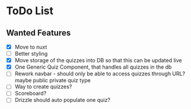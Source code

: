 # ToDo List

## Wanted Features

- [x] Move to nuxt
- [ ] Better styling
- [x] Move storage of the quizzes into DB so that this can be updated live
- [x] One Generic Quiz Component, that handles all quizzes in the db
- [ ] Rework navbar - should only be able to access quizzes through URL? maybe public private quiz type
- [ ] Way to create quizzes?
- [ ] Scoreboard?
- [ ] Drizzle should auto populate one quiz?
